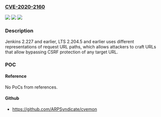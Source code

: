 ### [CVE-2020-2160](https://cve.mitre.org/cgi-bin/cvename.cgi?name=CVE-2020-2160)
![](https://img.shields.io/static/v1?label=Product&message=Jenkins&color=blue)
![](https://img.shields.io/static/v1?label=Version&message=%3C%3D%202.227%20&color=brighgreen)
![](https://img.shields.io/static/v1?label=Vulnerability&message=CWE-435%3A%20Improper%20Interaction%20Between%20Multiple%20Correctly-Behaving%20Entities&color=brighgreen)

### Description

Jenkins 2.227 and earlier, LTS 2.204.5 and earlier uses different representations of request URL paths, which allows attackers to craft URLs that allow bypassing CSRF protection of any target URL.

### POC

#### Reference
No PoCs from references.

#### Github
- https://github.com/ARPSyndicate/cvemon

